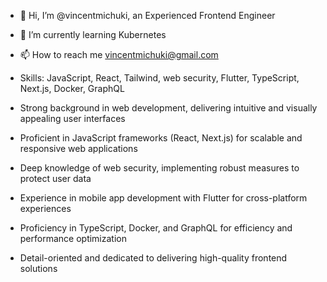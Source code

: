 - 👋 Hi, I’m @vincentmichuki, an Experienced Frontend Engineer
- 🌱 I’m currently learning Kubernetes
- 📫 How to reach me vincentmichuki@gmail.com

- Skills: JavaScript, React, Tailwind, web security, Flutter, TypeScript, Next.js, Docker, GraphQL
- Strong background in web development, delivering intuitive and visually appealing user interfaces
- Proficient in JavaScript frameworks (React, Next.js) for scalable and responsive web applications
- Deep knowledge of web security, implementing robust measures to protect user data
- Experience in mobile app development with Flutter for cross-platform experiences
- Proficiency in TypeScript, Docker, and GraphQL for efficiency and performance optimization
- Detail-oriented and dedicated to delivering high-quality frontend solutions
